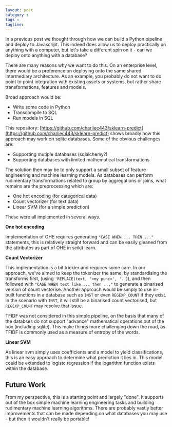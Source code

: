 ```yaml
---
layout: post
category : 
tags : 
tagline: 
---
```


In a previous post we thought through how we can build a Python pipeline and deploy to Javascript. This indeed does allow us to deploy practically on anything with a computer, but let's take a different spin on it - can we deploy onto anything with a database?

There are many reasons why we want to do this. On an enterprise level, there would be a preference on deploying onto the same shared intermediary architecture. As an example, you probably do not want to do point to point integration with existing assets or systems, but rather share transformations, features and models. 

Broad approach would be:

*  Write some code in Python
*  Transcompile to SQL
*  Run models in SQL

This repository: [https://github.com/charliec443/sklearn-predict](https://github.com/charliec443/sklearn-predict) shows broadly how this approach may work on sqlite databases. Some of the obvious challenges are:

*  Supporting mutiple databases (sqlalchemy?)
*  Supporting databases with limited mathematical transformations

The solution then may be to only support a small subset of feature engineering and machine learning models. As databases can perform rudimentary transformations related to group by aggregations or joins, what remains are the preprocessing which are:

*  One hot encoding (for categorical data)
*  Count vectorizer (for text data)
*  Linear SVM (for a simple prediction)

These were all implemented in several ways. 

**One hot encoding**

Implementation of OHE requires generating `"CASE WHEN ... THEN ..."` statements, this is relatively straight forward and can be easily gleaned from the attributes as part of OHE in scikit learn.

**Count Vectorizer**

This implementation is a bit trickier and requires some care. In our approach, we've aimed to keep the tokenizer the same, by standardising the transforms first, (using `'REPLACE(text, '<my punc>', '.'`)), and then followed with `"CASE WHEN text like ... then ..."` to generate a binarised version of count vectorise. Another approach would be simply to use in-built functions in a database such as `INST` or even `REGEXP_COUNT` if they exist. In the scenario with `INST`, it will still be a binarised count vectorised, but `REGEXP_COUNT` may resolve that issue. 

TFIDF was not considered in this simple pipeline, on the basis that many of the databses do not support "advance" mathematical operations out of the box (including sqlite). This make things more challenging down the road, as TFIDF is commonly used as a measure of entropy of the words. 

**Linear SVM**

As linear svm simply uses coefficients and a model to yield classifications, this is an easy approach to determine what prediction it lies in. This model could be extended to logistc regression if the logarithm function exists within the database. 

## Future Work

From my perspective, this is a starting point and largely "done". It supports out of the box simple machine learning engineering tasks and building rudimentary machine learning algorithms. There are probably vastly better improvements that can be made depending on what databases you may use - but then it wouldn't really be portable!







